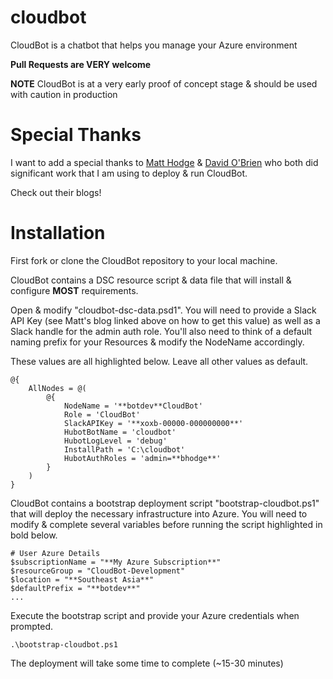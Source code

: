 # cloudbot
CloudBot is a chatbot that helps you manage your Azure environment

**Pull Requests are VERY welcome**

**NOTE** CloudBot is at a very early proof of concept stage & should be used with caution in production

# Special Thanks
I want to add a special thanks to [Matt Hodge][matthodge] & [David O'Brien][davidobrien] who both did significant work that I am using to deploy & run CloudBot.

Check out their blogs!

[matthodge]: https://hodgkins.io/chatops-on-windows-with-hubot-and-powershell
[davidobrien]: https://david-obrien.net/2015/09/powershell-dsc-to-manage-powershell-modules/

# Installation
First fork or clone the CloudBot repository to your local machine.

CloudBot contains a DSC resource script & data file that will install & configure **MOST** requirements.

Open & modify "cloudbot-dsc-data.psd1". You will need to provide a Slack API Key (see Matt's blog linked above on how to get this value) as well as a Slack handle for the admin auth role.
You'll also need to think of a default naming prefix for your Resources & modify the NodeName accordingly. 

These values are all highlighted below. Leave all other values as default.

```
@{
    AllNodes = @(
        @{
            NodeName = '**botdev**CloudBot'
            Role = 'CloudBot'
            SlackAPIKey = '**xoxb-00000-000000000**'
            HubotBotName = 'cloudbot'
            HubotLogLevel = 'debug'
            InstallPath = 'C:\cloudbot'
            HubotAuthRoles = 'admin=**bhodge**'
        }
    )
}
```

CloudBot contains a bootstrap deployment script "bootstrap-cloudbot.ps1" that will deploy the necessary infrastructure into Azure.
You will need to modify & complete several variables before running the script highlighted in bold below.

```
# User Azure Details
$subscriptionName = "**My Azure Subscription**"
$resourceGroup = "CloudBot-Development"
$location = "**Southeast Asia**"
$defaultPrefix = "**botdev**"
...
```

Execute the bootstrap script and provide your Azure credentials when prompted.
```
.\bootstrap-cloudbot.ps1
```

The deployment will take some time to complete (~15-30 minutes)